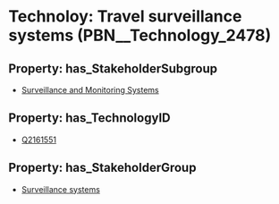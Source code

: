# Technoloy: __Travel surveillance systems__ (PBN__Technology_2478)

## Property: has_StakeholderSubgroup

* [Surveillance and Monitoring Systems](PBN__TechSubgroup_147)

## Property: has_TechnologyID

* [Q2161551](Q2161551)

## Property: has_StakeholderGroup

* [Surveillance systems](PBN__TechGroup_6)

